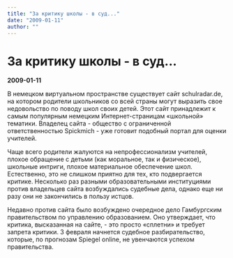 ```yaml
---
title: "За критику школы - в суд..."
date: "2009-01-11"
author: ""
---
```


# За критику школы - в суд...

**2009-01-11** 

В немецком виртуальном пространстве существует сайт schulradar.de, на котором родители школьников со всей страны могут выразить свое недовольство по поводу школ своих детей. Этот сайт принадлежит к самым популярным немецким Интернет-страницам «школьной» тематики. Владелец сайта - общество с ограниченной ответственностью Spickmich - уже готовит подобный портал для оценки учителей.

Чаще всего родители жалуются на непрофессионализм учителей, плохое обращение с детьми (как моральное, так и физическое), школьные интриги, плохое материальное обеспечение школ. Естественно, это не слишком приятно для тех, кто подвергается критике. Несколько раз разными образовательными институциями против владельцев сайта возбуждались судебные дела, однако еще ни разу они не закончились в пользу истцов.

Недавно против сайта было возбуждено очередное дело Гамбургским правительством по управлению образованием. Оно утверждает, что критика, высказанная на сайте, - это просто «сплетни» и требует запрета критики. 3 февраля начнется судебное разбирательство, которые, по прогнозам Spiegel online, не увенчаются успехом правительства.
